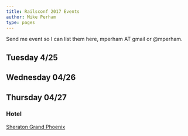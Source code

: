 ```yaml
---
title: Railsconf 2017 Events
author: Mike Perham
type: pages
---
```


Send me event so I can list them here, mperham AT gmail or @mperham.

## Tuesday 4/25


## Wednesday 04/26


## Thursday 04/27


### Hotel

[Sheraton Grand Phoenix](https://www.google.com/maps/place/sheraton+Grand+Phoenix,+North+3rd+Street,+Phoenix,+AZ/@33.4500609,-112.0727765,17z/data=!3m1!4b1!4m5!3m4!1s0x872b1218b2304b9b:0x61bebe037e093064!8m2!3d33.4500609!4d-112.0705878)
